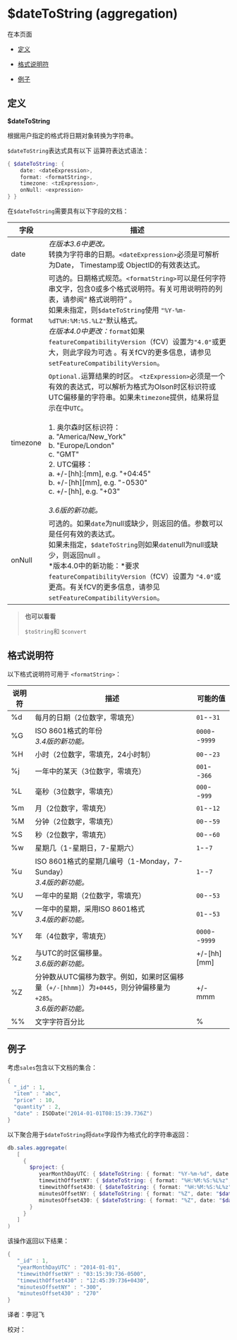 # [ ](#)$dateToString (aggregation)
[]()

在本页面

*   [定义](#definition)

*   [格式说明符](#format-specifiers)

*   [例子](#example)

## <span id="definition">定义</span>

**$dateToString**

根据用户指定的格式将日期对象转换为字符串。

`$dateToString`表达式具有以下 运算符表达式语法：

```powershell
{ $dateToString: {
    date: <dateExpression>,
    format: <formatString>,
    timezone: <tzExpression>,
    onNull: <expression>
} }
```

在`$dateToString`需要具有以下字段的文档：

| 字段     | 描述                                                         |
| -------- | ------------------------------------------------------------ |
| date     | *在版本3.6中更改。*<br />转换为字符串的日期。`<dateExpression>`必须是可解析为Date， Timestamp或 ObjectID的有效表达式。 |
| format   | 可选的。日期格式规范。`<formatString>`可以是任何字符串文字，包含0或多个格式说明符。有关可用说明符的列表，请参阅“ 格式说明符” 。<br />如果未指定，则`$dateToString`使用 `"%Y-%m-%dT%H:%M:%S.%LZ"`默认格式。<br />*在版本4.0中更改：*`format`如果`featureCompatibilityVersion`（fCV）设置为`"4.0"`或更大，则此字段为可选 。有关fCV的更多信息，请参见 `setFeatureCompatibilityVersion`。 |
| timezone | `Optional.`运算结果的时区。 `<tzExpression>`必须是一个有效的表达式，可以解析为格式为Olson时区标识符或 UTC偏移量的字符串。如果未`timezone`提供，结果将显示在中`UTC`。<br /><br />1. 奥尔森时区标识符：<br />a. "America/New_York"<br />b. "Europe/London"<br />c. "GMT"<br />2. UTC偏移：<br />a. +/-[hh]:[mm], e.g. "+04:45"<br />b. +/-\[hh][mm], e.g. "-0530"<br />c. +/-[hh], e.g. "+03"<br /><br />*3.6版的新功能。* |
| onNull   | 可选的。如果`date`为null或缺少，则返回的值。参数可以是任何有效的表达式。<br />如果未指定，`$dateToString`则如果`date`null为null或缺少，则返回null 。<br />*版本4.0中的新功能：*要求`featureCompatibilityVersion`（fCV）设置为 `"4.0"`或更高。有关fCV的更多信息，请参见 `setFeatureCompatibilityVersion`。 |

> **也可以看看**
> 
> `$toString`和 `$convert`

## <span id="format-specifiers">格式说明符</span>

以下格式说明符可用于 `<formatString>`：

| 说明符 | 描述                                                         | 可能的值       |
| ------ | ------------------------------------------------------------ | -------------- |
| %d     | 每月的日期（2位数字，零填充）                                | `01`--`31`     |
| %G     | ISO 8601格式的年份<br />*3.4版的新功能。*                    | `0000`--`9999` |
| %H     | 小时（2位数字，零填充，24小时制）                            | `00`--`23`     |
| %j     | 一年中的某天（3位数字，零填充）                              | `001`--`366`   |
| %L     | 毫秒（3位数字，零填充）                                      | `000`--`999`   |
| %m     | 月（2位数字，零填充）                                        | `01`--`12`     |
| %M     | 分钟（2位数字，零填充）                                      | `00`--`59`     |
| %S     | 秒（2位数字，零填充）                                        | `00`--`60`     |
| %w     | 星期几（1-星期日，7-星期六）                                 | `1`--`7`       |
| %u     | ISO 8601格式的星期几编号（1-Monday，7-Sunday）<br />*3.4版的新功能。* | `1`--`7`       |
| %U     | 一年中的星期（2位数字，零填充）                              | `00`--`53`     |
| %V     | 一年中的星期，采用ISO 8601格式<br />*3.4版的新功能。*        | `01`--`53`     |
| %Y     | 年（4位数字，零填充）                                        | `0000`--`9999` |
| %z     | 与UTC的时区偏移量。<br />*3.6版的新功能。*                   | +/-\[hh][mm]   |
| %Z     | 分钟数从UTC偏移为数字。例如，如果时区偏移量（`+/-[hhmm]`）为`+0445`，则分钟偏移量为`+285`。<br />*3.6版的新功能。* | +/-mmm         |
| %%     | 文字字符百分比                                               | %              |

## <span id="example">例子</span>

考虑`sales`包含以下文档的集合：

```powershell
{
  "_id" : 1,
  "item" : "abc",
  "price" : 10,
  "quantity" : 2,
  "date" : ISODate("2014-01-01T08:15:39.736Z")
}
```

以下聚合用于`$dateToString`将`date`字段作为格式化的字符串返回：

```powershell
db.sales.aggregate(
   [
     {
       $project: {
          yearMonthDayUTC: { $dateToString: { format: "%Y-%m-%d", date: "$date" } },
          timewithOffsetNY: { $dateToString: { format: "%H:%M:%S:%L%z", date: "$date", timezone: "America/New_York"} },
          timewithOffset430: { $dateToString: { format: "%H:%M:%S:%L%z", date: "$date", timezone: "+04:30" } },
          minutesOffsetNY: { $dateToString: { format: "%Z", date: "$date", timezone: "America/New_York" } },
          minutesOffset430: { $dateToString: { format: "%Z", date: "$date", timezone: "+04:30" } }
       }
     }
   ]
)
```

该操作返回以下结果：

```powershell
{
   "_id" : 1,
   "yearMonthDayUTC" : "2014-01-01",
   "timewithOffsetNY" : "03:15:39:736-0500",
   "timewithOffset430" : "12:45:39:736+0430",
   "minutesOffsetNY" : "-300",
   "minutesOffset430" : "270"
}
```



译者：李冠飞

校对：